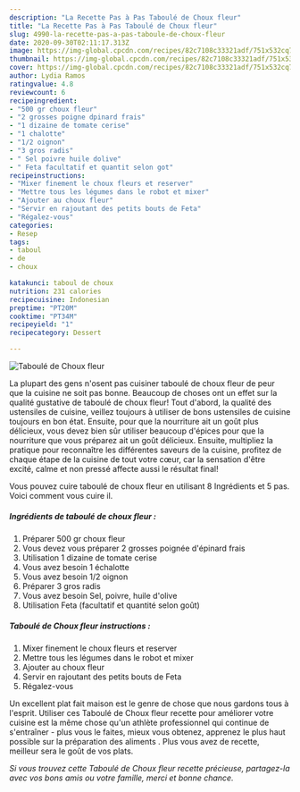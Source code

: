 ```yaml
---
description: "La Recette Pas à Pas Taboulé de Choux fleur"
title: "La Recette Pas à Pas Taboulé de Choux fleur"
slug: 4990-la-recette-pas-a-pas-taboule-de-choux-fleur
date: 2020-09-30T02:11:17.313Z
image: https://img-global.cpcdn.com/recipes/82c7108c33321adf/751x532cq70/taboule-de-choux-fleur-photo-principale-de-la-recette.jpg
thumbnail: https://img-global.cpcdn.com/recipes/82c7108c33321adf/751x532cq70/taboule-de-choux-fleur-photo-principale-de-la-recette.jpg
cover: https://img-global.cpcdn.com/recipes/82c7108c33321adf/751x532cq70/taboule-de-choux-fleur-photo-principale-de-la-recette.jpg
author: Lydia Ramos
ratingvalue: 4.8
reviewcount: 6
recipeingredient:
- "500 gr choux fleur"
- "2 grosses poigne dpinard frais"
- "1 dizaine de tomate cerise"
- "1 chalotte"
- "1/2 oignon"
- "3 gros radis"
- " Sel poivre huile dolive"
- " Feta facultatif et quantit selon got"
recipeinstructions:
- "Mixer finement le choux fleurs et reserver"
- "Mettre tous les légumes dans le robot et mixer"
- "Ajouter au choux fleur"
- "Servir en rajoutant des petits bouts de Feta"
- "Régalez-vous"
categories:
- Resep
tags:
- taboul
- de
- choux

katakunci: taboul de choux 
nutrition: 231 calories
recipecuisine: Indonesian
preptime: "PT20M"
cooktime: "PT34M"
recipeyield: "1"
recipecategory: Dessert

---
```



![Taboulé de Choux fleur](https://img-global.cpcdn.com/recipes/82c7108c33321adf/751x532cq70/taboule-de-choux-fleur-photo-principale-de-la-recette.jpg)

La plupart des gens n'osent pas cuisiner taboulé de choux fleur de peur que la cuisine ne soit pas bonne. Beaucoup de choses ont un effet sur la qualité gustative de taboulé de choux fleur! Tout d'abord, la qualité des ustensiles de cuisine, veillez toujours à utiliser de bons ustensiles de cuisine toujours en bon état. Ensuite, pour que la nourriture ait un goût plus délicieux, vous devez bien sûr utiliser beaucoup d'épices pour que la nourriture que vous préparez ait un goût délicieux. Ensuite, multipliez la pratique pour reconnaître les différentes saveurs de la cuisine, profitez de chaque étape de la cuisine de tout votre cœur, car la sensation d'être excité, calme et non pressé affecte aussi le résultat final!

<!--inarticleads1-->

Vous pouvez cuire taboulé de choux fleur en utilisant 8 Ingrédients et 5 pas. Voici comment vous cuire il.

##### Ingrédients de taboulé de choux fleur :

1. Préparer 500 gr choux fleur
1. Vous devez vous préparer 2 grosses poignée d&#39;épinard frais
1. Utilisation 1 dizaine de tomate cerise
1. Vous avez besoin 1 échalotte
1. Vous avez besoin 1/2 oignon
1. Préparer 3 gros radis
1. Vous avez besoin  Sel, poivre, huile d&#39;olive
1. Utilisation  Feta (facultatif et quantité selon goût)




<!--inarticleads2-->

##### Taboulé de Choux fleur instructions :

1. Mixer finement le choux fleurs et reserver
1. Mettre tous les légumes dans le robot et mixer
1. Ajouter au choux fleur
1. Servir en rajoutant des petits bouts de Feta
1. Régalez-vous




<!--inarticleads1-->

<p>
Un excellent plat fait maison est le genre de chose que nous gardons tous à l'esprit. Utiliser ces Taboulé de Choux fleur recette pour améliorer votre cuisine est la même chose qu'un athlète professionnel qui continue de s'entraîner - plus vous le faites, mieux vous obtenez, apprenez le plus haut possible sur la préparation des aliments . Plus vous avez de recette, meilleur sera le goût de vos plats.
</p>

<p>
<i>Si vous trouvez cette Taboulé de Choux fleur recette précieuse, partagez-la avec vos bons amis ou votre famille, merci et bonne chance.</i>
</p>
